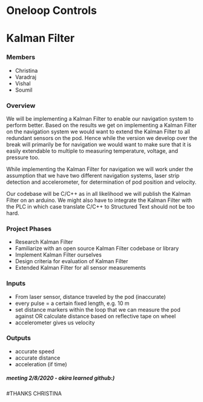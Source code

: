 # Oneloop Controls
# Kalman Filter

### Members
* Christina
* Varadraj
* Vishal
* Soumil

### Overview
We will be implementing a Kalman Filter to enable our navigation system to perform better. Based on the results we get on implementing a Kalman Filter on the navigation system we would want to extend the Kalman Filter to all redundant sensors on the pod. Hence while the version we develop over the break will primarily be for navigation we would want to make sure that it is easily extendable to multiple to measuring temperature, voltage, and pressure too.

While implementing the Kalman Filter for navigation we will work under the assumption that we have two different navigation systems, laser strip detection and accelerometer, for determination of pod position and velocity.

Our codebase will be C/C++ as in all likelihood we will publish the Kalman Filter on an arduino. We might also have to integrate the Kalman Filter with the PLC in which case translate C/C++ to Structured Text should not be too hard.

### Project Phases
* Research Kalman Filter
* Familiarize with an open source Kalman Filter codebase or library
* Implement Kalman Filter ourselves
* Design criteria for evaluation of Kalman Filter
* Extended Kalman Filter for all sensor measurements

### Inputs
* From laser sensor, distance traveled by the pod (inaccurate)
* every pulse = a certain fixed length, e.g. 10 m
* set distance markers within the loop that we can measure the pod against OR calculate distance based on reflective tape on wheel
* accelerometer gives us velocity

### Outputs
* accurate speed 
* accurate distance
* acceleration (if time)

##### meeting 2/8/2020 - akira learned github:)

#THANKS CHRISTINA
